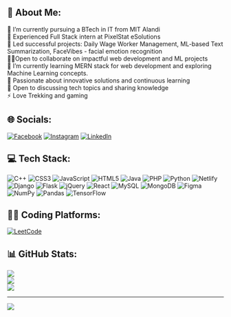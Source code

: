 ## 💫 About Me:
🔭 I’m currently pursuing a BTech in IT from MIT Alandi<br>💼 Experienced Full Stack intern at PixelStat eSolutions <br>🚀 Led successful projects: Daily Wage Worker Management, ML-based Text Summarization, FaceVibes - facial emotion recognition <br> 👨‍💻Open to collaborate on impactful web development and ML projects<br>🌱 I’m currently learning MERN stack for web development and exploring Machine Learning concepts.<br>🌟 Passionate about innovative solutions and continuous learning <br>💬 Open to discussing tech topics and sharing knowledge <br>⚡ Love Trekking and gaming


## 🌐 Socials:
[![Facebook](https://img.shields.io/badge/Facebook-%231877F2.svg?logo=Facebook&logoColor=white)](https://facebook.com/prajval.gandhi) [![Instagram](https://img.shields.io/badge/Instagram-%23E4405F.svg?logo=Instagram&logoColor=white)](https://instagram.com/prajval_gandhi) [![LinkedIn](https://img.shields.io/badge/LinkedIn-%230077B5.svg?logo=linkedin&logoColor=white)](https://linkedin.com/in/Prajval-gandhi) 

## 💻 Tech Stack:
![C++](https://img.shields.io/badge/c++-%2300599C.svg?style=for-the-badge&logo=c%2B%2B&logoColor=white) ![CSS3](https://img.shields.io/badge/css3-%231572B6.svg?style=for-the-badge&logo=css3&logoColor=white) ![JavaScript](https://img.shields.io/badge/javascript-%23323330.svg?style=for-the-badge&logo=javascript&logoColor=%23F7DF1E) ![HTML5](https://img.shields.io/badge/html5-%23E34F26.svg?style=for-the-badge&logo=html5&logoColor=white) ![Java](https://img.shields.io/badge/java-%23ED8B00.svg?style=for-the-badge&logo=java&logoColor=white) ![PHP](https://img.shields.io/badge/php-%23777BB4.svg?style=for-the-badge&logo=php&logoColor=white) ![Python](https://img.shields.io/badge/python-3670A0?style=for-the-badge&logo=python&logoColor=ffdd54) ![Netlify](https://img.shields.io/badge/netlify-%23000000.svg?style=for-the-badge&logo=netlify&logoColor=#00C7B7) ![Django](https://img.shields.io/badge/django-%23092E20.svg?style=for-the-badge&logo=django&logoColor=white) ![Flask](https://img.shields.io/badge/flask-%23000.svg?style=for-the-badge&logo=flask&logoColor=white) ![jQuery](https://img.shields.io/badge/jquery-%230769AD.svg?style=for-the-badge&logo=jquery&logoColor=white) ![React](https://img.shields.io/badge/react-%2320232a.svg?style=for-the-badge&logo=react&logoColor=%2361DAFB) ![MySQL](https://img.shields.io/badge/mysql-%2300f.svg?style=for-the-badge&logo=mysql&logoColor=white) ![MongoDB](https://img.shields.io/badge/MongoDB-%234ea94b.svg?style=for-the-badge&logo=mongodb&logoColor=white) 	![Figma](https://img.shields.io/badge/figma-%23F24E1E.svg?style=for-the-badge&logo=figma&logoColor=white) ![NumPy](https://img.shields.io/badge/numpy-%23013243.svg?style=for-the-badge&logo=numpy&logoColor=white) ![Pandas](https://img.shields.io/badge/pandas-%23150458.svg?style=for-the-badge&logo=pandas&logoColor=white) ![TensorFlow](https://img.shields.io/badge/TensorFlow-%23FF6F00.svg?style=for-the-badge&logo=TensorFlow&logoColor=white)

## 👨‍💻 Coding Platforms:
[![LeetCode](https://img.shields.io/badge/LeetCode-%23FFA116.svg?style=for-the-badge&logo=LeetCode&logoColor=white)](https://leetcode.com/prajval31/)

## 📊 GitHub Stats:
![](https://github-readme-stats.vercel.app/api?username=paju3125&theme=dracula&hide_border=true&include_all_commits=true&count_private=false)<br/>
![](https://github-readme-streak-stats.herokuapp.com/?user=paju3125&theme=dracula&hide_border=true)<br/>
![](https://github-readme-stats.vercel.app/api/top-langs/?username=paju3125&theme=dracula&hide_border=true&include_all_commits=true&count_private=false&layout=compact)

---
[![](https://visitcount.itsvg.in/api?id=paju3125&icon=0&color=0)](https://visitcount.itsvg.in)

<!-- Proudly created with GPRM ( https://gprm.itsvg.in ) -->


<!-- - HackerRank: [![HackerRank](https://img.shields.io/badge/HackerRank-%23000000.svg?style=for-the-badge&logo=HackerRank&logoColor=white)](https://www.hackerrank.com/your_hackerrank_profile/)
- CodeChef: [![CodeChef](https://img.shields.io/badge/CodeChef-%23D3212D.svg?style=for-the-badge&logo=CodeChef&logoColor=white)](https://www.codechef.com/your_codechef_profile/)
- Codeforces: [![Codeforces](https://img.shields.io/badge/Codeforces-%23000000.svg?style=for-the-badge&logo=Codeforces&logoColor=white)](https://codeforces.com/profile/your_codeforces_profile/)
- HackerEarth: [![HackerEarth](https://img.shields.io/badge/HackerEarth-%232C3454.svg?style=for-the-badge&logo=HackerEarth&logoColor=white)](https://www.hackerearth.com/your_hackerearth_profile/)

---
-->

